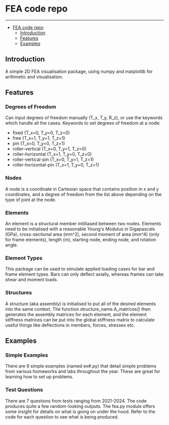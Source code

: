 # FEA code repo
___
- [FEA code repo](#fea-code-repo)
  - [Introduction](#introduction)
  - [Features](#features)
  - [Examples](#examples)

## Introduction
A simple 2D FEA visualisation package, using numpy and matplotlib
for arithmetic and visualisation.

## Features
### Degrees of Freedom
Can input degrees of freedom manually (T_x, T_y, R_z),
or use the keywords which handle all the cases.
Keywords to set degrees of freedom at a node:
- fixed                         (T_x=0, T_y=0, T_z=0)
- free                          (T_x=1, T_y=1, T_z=1)
- pin                           (T_x=0, T_y=0, T_z=1)
- roller-vertical               (T_x=0, T_y=1, T_z=0)
- roller-horizontal             (T_x=1, T_y=0, T_z=0)
- roller-vertical-pin           (T_x=0, T_y=1, T_z=1)
- roller-horizontal-pin         (T_x=1, T_y=0, T_z=1)

### Nodes
A node is a coordinate in Cartesian space that contains
position in x and y coordinates, and a degree of freedom
from the list above depending on the type of joint at the
node.

### Elements
An element is a structural member initiliased between two
nodes. Elements need to be initialised with a reasonable
Young's Modulus in Gigapascals (GPa), cross-sectional
area (mm^2), second moment of area (mm^4) (only for frame
elements), length (m), starting node, ending node, and 
rotation angle.

### Element Types
This package can be used to simulate applied loading cases
for bar and frame element types. Bars can only deflect
axially, whereas frames can take shear and moment loads.

### Structures
A structure (aka assembly) is initialised to put all of the
desired elements into the same context. The function
structure_name.A_matrices() then generates the assembly matrices
for each element, and the element stiffness matrices can be
put into the global stiffness matrix to calculate useful things
like deflections in members, forces, stresses etc.

## Examples
### Simple Examples
There are 9 simple examples (named ex#.py) that detail simple problems
from various homeworks and labs throughout the year. These are great for
learning how to set up problems.

### Test Questions
There are 7 questions from tests ranging from 2021-2024. The code produces
quite a few random-looking outputs. The fea.py module offers some insight
for details on what is going on under the hood. Refer to the code for each
question to see what is being produced.
